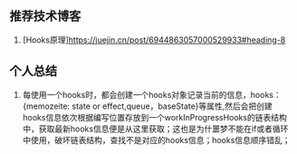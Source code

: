 ## 推荐技术博客
1. [Hooks原理]https://juejin.cn/post/6944863057000529933#heading-8
## 个人总结
1. 每使用一个hooks时，都会创建一个hooks对象记录当前的信息，hooks：{memozeite: state or effect,queue，baseState}等属性,然后会把创建hooks信息依次根据编写位置存放到一个workInProgressHooks的链表结构中，获取最新hooks信息便是从这里获取；这也是为什噩梦不能在if或者循环中使用，破坏链表结构，查找不是对应的hooks信息；hooks信息顺序错乱；